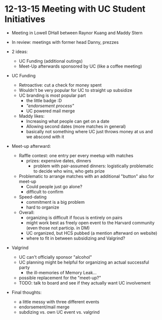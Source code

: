# 12-13-15 Meeting with UC Student Initiatives

- Meeting in Lowell DHall between Raynor Kuang and Maddy Stern
- In review: meetings with former head Danny, prezzes

- 2 ideas:
  - UC Funding (additional outings)
  - Meet-Up afterwards sponsored by UC (like a coffee meeting)

- UC Funding
  - Retroactive: cut a check for money spent
  - Wouldn't be very popular for UC to straight up subsidize
  - UC branding is most popular part
    - the little badge :D
    - *"endorsement process"*
    - UC powered mail merge
  - Maddy likes:
    - Increasing what people can get on a date
    - Allowing second dates (more matches in general)
    - basically not something where UC just throws money at us and we abscond with it

- Meet-up afterward:
  - Raffle contest: one entry per every meetup with matches
    - prizes: expensive dates, dinners
      - problem with pair-assumed dinners: logistically problematic to decide who wins, who gets prize
  - Problematic to arrange matches with an additional "button" also for meet-up
    - Could people just go alone?
    - difficult to confirm 
  - Speed-dating
    - commitment is a big problem
    - hard to organize
  - Overall:
    - organizing is difficult if focus is entirely on pairs  
    - might work best as freely open event to the Harvard community (even those not particip. in DM)
    - UC organized, but HCS pubbed (a mention afterward on website)
    - where to fit in between subsidizing and Valgrind?

- Valgrind
  - UC can't officially sponsor "alcohol"
  - UC planning might be helpful for organizing an actual successful party
    - the ill-memories of Memory Leak...
  - possible replacement for the "meet-up?"
  - TODO: talk to board and see if they actually want UC involvement
  
- Final thoughts:
  - a little messy with three different events
  - endorsement/mail merge
  - subdizing vs. own UC event vs. valgrind
